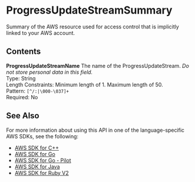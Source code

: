 # ProgressUpdateStreamSummary<a name="API_ProgressUpdateStreamSummary"></a>

Summary of the AWS resource used for access control that is implicitly linked to your AWS account\.

## Contents<a name="API_ProgressUpdateStreamSummary_Contents"></a>

 **ProgressUpdateStreamName**   <a name="migrationhub-Type-ProgressUpdateStreamSummary-ProgressUpdateStreamName"></a>
The name of the ProgressUpdateStream\. *Do not store personal data in this field\.*   
Type: String  
Length Constraints: Minimum length of 1\. Maximum length of 50\.  
Pattern: `[^/:|\000-\037]+`   
Required: No

## See Also<a name="API_ProgressUpdateStreamSummary_SeeAlso"></a>

For more information about using this API in one of the language\-specific AWS SDKs, see the following:
+  [AWS SDK for C\+\+](https://docs.aws.amazon.com/goto/SdkForCpp/AWSMigrationHub-2017-05-31/ProgressUpdateStreamSummary) 
+  [AWS SDK for Go](https://docs.aws.amazon.com/goto/SdkForGoV1/AWSMigrationHub-2017-05-31/ProgressUpdateStreamSummary) 
+  [AWS SDK for Go \- Pilot](https://docs.aws.amazon.com/goto/SdkForGoPilot/AWSMigrationHub-2017-05-31/ProgressUpdateStreamSummary) 
+  [AWS SDK for Java](https://docs.aws.amazon.com/goto/SdkForJava/AWSMigrationHub-2017-05-31/ProgressUpdateStreamSummary) 
+  [AWS SDK for Ruby V2](https://docs.aws.amazon.com/goto/SdkForRubyV2/AWSMigrationHub-2017-05-31/ProgressUpdateStreamSummary) 